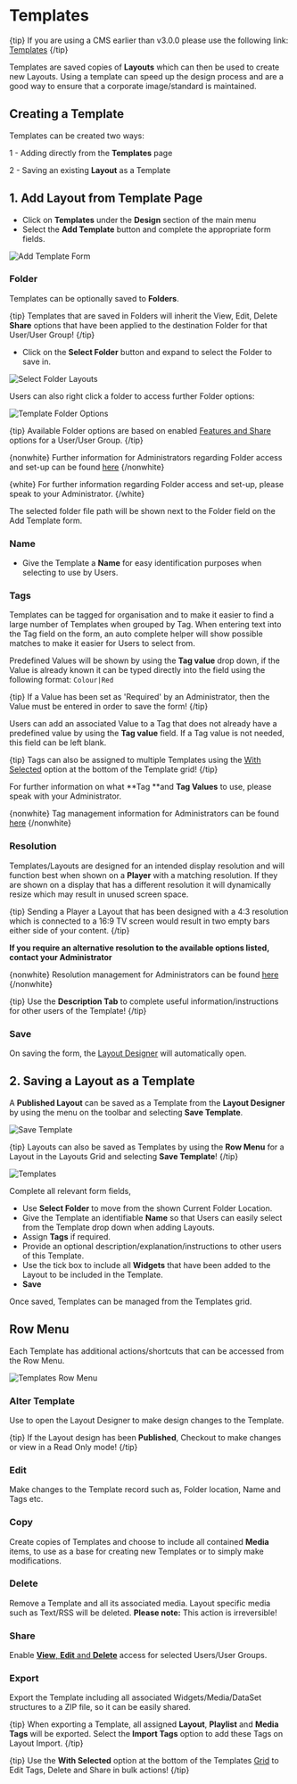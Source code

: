 <!--toc=layouts-->

# Templates

{tip}
If  you are using a CMS earlier than v3.0.0 please use the following link: [Templates](layouts_templates_2.html)
{/tip}

Templates are saved copies of **Layouts** which can then be used to create new Layouts. Using a template can speed up the design process and are a good way to ensure that a corporate image/standard is maintained. 

## Creating a Template

Templates can be created two ways:

1 - Adding directly from the **Templates** page

2 - Saving an existing **Layout** as a Template

## 1. Add Layout from Template Page

- Click on **Templates** under the **Design** section of the main menu
- Select the **Add Template** button and complete the appropriate form fields.


![Add Template Form](img/v3_layouts_add_template_form.png)

### Folder

Templates can be optionally saved to **Folders**.

{tip}
Templates that are saved in Folders will inherit the View, Edit, Delete **Share** options that have been applied to the destination Folder for that User/User Group!
{/tip}

- Click on the **Select Folder** button and expand to select the Folder to save in.


![Select Folder Layouts](img/v3_layouts_templates_folder.png)



Users can also right click a folder to access further Folder options:

![Template Folder Options](img/v3_layouts_templates_folder_options.png)

{tip}
Available Folder options are based on enabled [Features and Share](users_features_and_sharing.html) options for a User/User Group.
{/tip}

{nonwhite}
Further information for Administrators regarding Folder access and set-up can be found [here](https://xibo.org.uk/docs/setup/folders-administration)
{/nonwhite}

{white}
For further information regarding Folder access and set-up, please speak to your Administrator.
{/white}

The selected folder file path will be shown next to the Folder field on the Add Template form. 

### Name

- Give the Template a **Name** for easy identification purposes when selecting to use by Users.


### Tags

Templates can be tagged for organisation and to make it easier to find a large number of Templates when grouped by Tag.  When entering text into the Tag field on the form, an auto complete helper will show possible matches to make it easier for Users to select from.

Predefined  Values will be shown by using the **Tag value** drop down, if the Value is already known it can be typed directly into the field using the following format: `Colour|Red`

{tip}
If a Value has been set as 'Required' by an Administrator, then the Value must be entered in order to save the form!
{/tip}

Users can add an associated Value to a Tag that does not already have a predefined value by using the **Tag value** field. If a Tag value is not needed, this field can be left blank.

{tip}
Tags can also be assigned to multiple Templates using the [With Selected](https://xibo.org.uk/manual/en/tour_grids.html#multi-select) option at the bottom of the Template grid!
{/tip}

For further information on what **Tag **and **Tag Values** to use, please speak with your Administrator.

{nonwhite}
Tag management information for Administrators can be found [here](https://xibo.org.uk/docs/setup/tags-adding-editing-assigning)
{/nonwhite}

### Resolution

Templates/Layouts are designed for an intended display resolution and will function best when shown on a **Player** with a matching resolution. If they are shown on a display that has a different resolution it will dynamically resize which may result in unused screen space.  

{tip}
Sending a Player a Layout that has been designed with a 4:3 resolution which is connected to a 16:9 TV screen would result in two empty bars either side of your content. 
{/tip}

**If you require an alternative resolution to the available options listed, contact your Administrator**

{nonwhite}
Resolution management for Administrators can be found [here](https://xibo.org.uk/docs/setup/resolutions-administration)
{/nonwhite}

{tip}
Use the **Description Tab** to complete useful information/instructions for other users of the Template!
{/tip}

### Save

On saving the form, the [Layout Designer](layouts_designer.html) will automatically open.

## 2. Saving a Layout as a Template

A **Published Layout** can be saved as a Template from the **Layout Designer** by using the menu on the toolbar and selecting **Save Template**.

![Save Template](img/v3_layouts_save_template.png)

{tip}
Layouts can also be saved as Templates by using the **Row Menu** for a Layout in the Layouts Grid and selecting **Save Template**!
{/tip}

![Templates](img/v3_layouts_templates_save.png)

Complete all relevant form fields, 

- Use **Select Folder** to move from the shown Current Folder Location.
- Give the Template an identifiable **Name** so that Users can easily select from the Template drop down when adding Layouts.
- Assign **Tags** if required.
- Provide an optional description/explanation/instructions to other users of this Template.
- Use the tick box to include all **Widgets** that have been added to the Layout to be included in the Template.
- **Save**

Once saved, Templates can be managed from the Templates grid.

## Row Menu

Each Template has additional actions/shortcuts that can be accessed from the Row Menu.

![Templates Row Menu](img/v3_layouts_templates_row_menu.png)

### Alter Template

Use to open the Layout Designer to make design changes to the Template.

{tip}
If the Layout design has been **Published**, Checkout to make changes or view in a Read Only mode!
{/tip}

### Edit

Make changes to the Template record such as, Folder location, Name and Tags etc. 

### Copy

Create copies of Templates and choose to include all contained **Media** items, to use as a base for creating new Templates or to simply make modifications. 

### Delete

Remove a Template and all its associated media. Layout specific media such as Text/RSS will be deleted. **Please note:** This action is irreversible!

### Share

Enable [**View**, **Edit** and **Delete**](users_features_and_sharing.html) access for selected Users/User Groups.

### Export

Export the Template including all associated Widgets/Media/DataSet structures to a ZIP file, so it can be easily shared. 

{tip}
When exporting a Template, all assigned **Layout**, **Playlist** and **Media Tags** will be exported. Select the **Import Tags** option to add these Tags on Layout Import.
{/tip}

{tip}
Use the **With Selected** option at the bottom of the Templates [Grid](tour_grids.html) to Edit Tags, Delete and Share in bulk actions!
{/tip}







